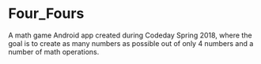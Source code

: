 # Four_Fours
A math game Android app created during Codeday Spring 2018, where the goal is to create 
as many numbers as possible out of only 4 numbers and a number of math operations.
